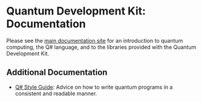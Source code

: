 # Quantum Development Kit: Documentation #

Please see the [main documentation site](https://docs.microsoft.com/quantum) for an introduction to quantum computing, the Q# language, and to the libraries provided with the Quantum Development Kit.

## Additional Documentation ##

- [Q# Style Guide](./style-guide.md): Advice on how to write quantum programs in a consistent and readable manner.

